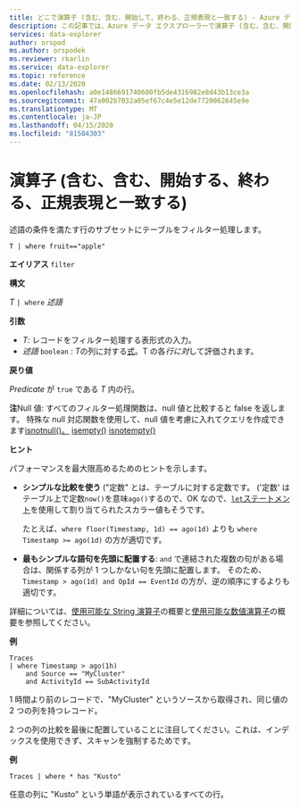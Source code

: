 ```yaml
---
title: どこで演算子 (含む、含む、開始して、終わる、正規表現と一致する) - Azure データ エクスプローラー |マイクロソフトドキュメント
description: この記事では、Azure データ エクスプローラーで演算子 (含む、含む、開始、終わり、正規表現と一致する場所) について説明します。
services: data-explorer
author: orspod
ms.author: orspodek
ms.reviewer: rkarlin
ms.service: data-explorer
ms.topic: reference
ms.date: 02/13/2020
ms.openlocfilehash: a0e1486691740600fb5de4316982e8d43b13ce3a
ms.sourcegitcommit: 47a002b7032a05ef67c4e5e12de7720062645e9e
ms.translationtype: MT
ms.contentlocale: ja-JP
ms.lasthandoff: 04/15/2020
ms.locfileid: "81504303"
---
```

# <a name="where-operator-has-contains-startswith-endswith-matches-regex"></a>演算子 (含む、含む、開始する、終わる、正規表現と一致する)

述語の条件を満たす行のサブセットにテーブルをフィルター処理します。

```kusto
T | where fruit=="apple"
```

**エイリアス** `filter`

**構文**

*T* `| where` *述語*

**引数**

* *T*: レコードをフィルター処理する表形式の入力。
* *述語* `boolean` : *T*の列に対する[式](./scalar-data-types/bool.md)。T の各*行に対*して評価されます。

**戻り値**

*Predicate* が `true` である *T* 内の行。

**注**Null 値: すべてのフィルター処理関数は、null 値と比較すると false を返します。 特殊な null 対応関数を使用して、null 値を考慮に入れてクエリを作成できます[isnotnull()](./isnotnullfunction.md)[。](./isnullfunction.md) [isempty()](./isemptyfunction.md) [isnotempty()](./isnotemptyfunction.md) 

**ヒント**

パフォーマンスを最大限高めるためのヒントを示します。

* **シンプルな比較を使う** ("定数" とは、テーブルに対する定数です。 ('定数' はテーブル上で定数`now()`を意味`ago()`するので、OK なので、[`let`ステートメント](./letstatement.md)を使用して割り当てられたスカラー値もそうです。

    たとえば、`where floor(Timestamp, 1d) == ago(1d)` よりも `where Timestamp >= ago(1d)` の方が適切です。

* **最もシンプルな語句を先頭に配置する**: `and` で連結された複数の句がある場合は、関係する列が 1 つしかない句を先頭に配置します。 そのため、 `Timestamp > ago(1d) and OpId == EventId` の方が、逆の順序にするよりも適切です。

詳細については、[使用可能な String 演算子](./datatypes-string-operators.md)の概要と[使用可能な数値演算子](./numoperators.md)の概要を参照してください。

**例**

```kusto
Traces
| where Timestamp > ago(1h)
    and Source == "MyCluster"
    and ActivityId == SubActivityId 
```

1 時間より前のレコードで、"MyCluster" というソースから取得され、同じ値の 2 つの列を持つレコード。 

2 つの列の比較を最後に配置していることに注目してください。これは、インデックスを使用できず、スキャンを強制するためです。

**例**

```kusto
Traces | where * has "Kusto"
```

任意の列に "Kusto" という単語が表示されているすべての行。